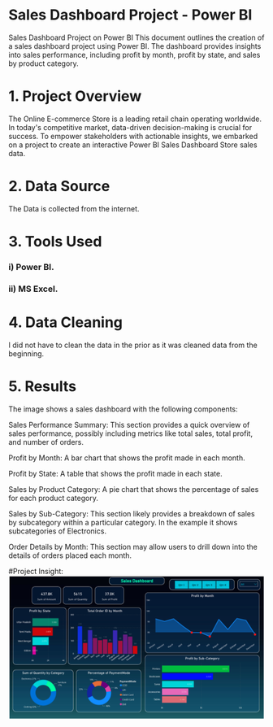 # Sales Dashboard Project - Power BI


Sales Dashboard Project on Power BI
This document outlines the creation of a sales dashboard project  using Power BI. The dashboard  provides insights into sales performance, including profit by month, profit by state, and sales by product category.

# 1. Project Overview

The Online E-commerce Store is a leading retail chain operating worldwide. In today's competitive market, data-driven decision-making is crucial for success. To empower stakeholders with actionable insights, we embarked on a project to create an interactive Power BI Sales Dashboard Store sales data.

# 2. Data Source

The Data is collected from the internet.

# 3. Tools Used

### i) Power BI.
### ii) MS Excel.


# 4. Data Cleaning

I did not have to clean the data in the prior as it was cleaned data from the beginning.

# 5. Results

The image shows a sales dashboard with the following components:

Sales Performance Summary: This section provides a quick overview of sales performance, possibly including metrics like total sales, total profit, and number of orders.

Profit by Month: A bar chart that shows the profit made in each month.

Profit by State: A table that shows the profit made in each state.

Sales by Product Category:  A pie chart that shows the percentage of sales for each product category.

Sales by Sub-Category:  This section likely  provides a breakdown of sales by subcategory within a particular category.  In the example it shows subcategories of Electronics.

Order Details by Month: This section may allow users to drill down into the details of orders placed each month.

#Project Insight:
![Project](https://github.com/Tanvir4247/Project_PowerBI/blob/bc1e85e93f40c1f120f5486260082f1b96078f32/Dashboard.png)
